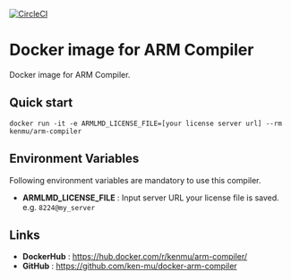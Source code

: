 [![CircleCI](https://circleci.com/gh/ken-mu/docker-arm-compiler.svg?style=svg)](https://circleci.com/gh/ken-mu/docker-arm-compiler)

# Docker image for ARM Compiler
Docker image for ARM Compiler.

## Quick start

```
docker run -it -e ARMLMD_LICENSE_FILE=[your license server url] --rm kenmu/arm-compiler
```

## Environment Variables

Following environment variables are mandatory to use this compiler.

* **ARMLMD_LICENSE_FILE** : Input server URL your license file is saved. e.g. `8224@my_server`

## Links

* **DockerHub** : https://hub.docker.com/r/kenmu/arm-compiler/
* **GitHub** : https://github.com/ken-mu/docker-arm-compiler
